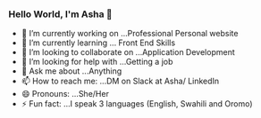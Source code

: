 ### Hello World, I'm Asha 👋


- 🔭 I’m currently working on ...Professional Personal website 
- 🌱 I’m currently learning ... Front End Skills
- 👯 I’m looking to collaborate on ...Application Development 
- 🤔 I’m looking for help with ...Getting a job 
- 💬 Ask me about ...Anything
- 📫 How to reach me: ...DM on Slack at Asha/ LinkedIn
- 😄 Pronouns: ...She/Her
- ⚡ Fun fact: ...I speak 3 languages (English, Swahili and Oromo)
